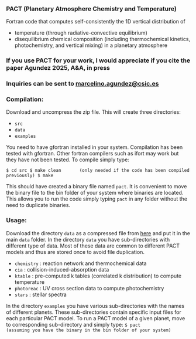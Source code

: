 ### PACT (Planetary Atmosphere Chemistry and Temperature) #

  Fortran code that computes self-consistently the 1D vertical distribution of
   - temperature                         (through radiative-convective equilibrium)
   - disequilibrium chemical composition (including thermochemical kinetics, photochemistry, and vertical mixing)
  in a planetary atmosphere

### If you use PACT for your work, I would appreciate if you cite the paper Agundez 2025, A&A, in press
### Inquiries can be sent to marcelino.agundez@csic.es

### Compilation:

  Download and uncompress the zip file. This will create three directories:

   - `src`
   - `data`
   - `examples`

  You need to have gfortran installed in your system. Compilation has been tested with gfortran.
  Other fortran compilers such as ifort may work but they have not been tested.
  To compile simply type:

`
$ cd src
$ make clean       (only needed if the code has been compiled previously)
$ make
`

  This should have created a binary file named `pact`.
  It is convenient to move the binary file to the bin folder of your system where binaries are located.
  This allows you to run the code simply typing `pact` in any folder without the need to duplicate binaries.

### Usage:

  Download the directory `data` as a compressed file from [here](https://saco.csic.es/s/TsR67qdyPziEzXL) and put it in the main `data` folder.
  In the directory `data` you have sub-directories with different type of data.
  Most of these data are common to different PACT models and thus are stored once to avoid file duplication.

   - `chemistry` : reaction network and thermochemical data
   - `cia`       : collision-induced-absorption data
   - `ktable`    : pre-computed k tables (correlated k distribution) to compute temperature
   - `photoreac` : UV cross section data to compute photochemistry
   - `stars`     : stellar spectra

  In the directory `examples` you have various sub-directories with the names of different planets.
  These sub-directories contain specific input files for each particular PACT model.
  To run a PACT model of a given planet, move to corresponding sub-directory and simply type:
`
$ pact             (assuming you have the binary in the bin folder of your system)
`

